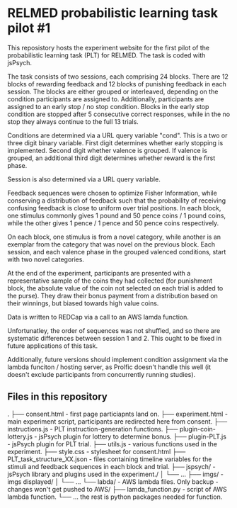 # RELMED probabilistic learning task pilot #1
This reposistory hosts the experiment website for the first pilot of the probabilistic learning task (PLT) for RELMED. The task is coded with jsPsych.

The task consists of two sessions, each comprising 24 blocks. There are 12 blocks of rewarding feedback and 12 blocks of punishing feedback in each session. The blocks are either grouped or interleaved, depending on the condition participants are assigned to. Additionally, participants are assigned to an early stop / no stop condition. Blocks in the early stop condition are stopped after 5 consecutive correct responses, while in the no stop they always continue to the full 13 trials.

Conditions are determined via a URL query variable "cond". This is a two or three digit binary variable. First digit determines whether early stopping is implemented. Second digit whether valence is grouped. If valence is grouped, an additional third digit determines whether reward is the first phase.

Session is also determined via a URL query variable.

Feedback sequences were chosen to optimize Fisher Information, while conserving a distribution of feedback such that the probability of receiving confusing feedback is close to uniform over trial positions. In each block, one stimulus commonly gives 1 pound and 50 pence coins / 1 pound coins, while the other gives 1 pence / 1 pence and 50 pence coins respectively.

On each block, one stimulus is from a novel category, while another is an exemplar from the category that was novel on the previous block. Each session, and each valence phase in the grouped valenced conditions, start with two novel categories.

At the end of the experiment, participants are presented with a representative sample of the coins they had collected (for punishment block, the absolute value of the coin not selected on each trial is added to the purse). They draw their bonus payment from a distribution based on their winnings, but biased towards high value coins.

Data is written to REDCap via a call to an AWS lamda function.

Unfortunatley, the order of sequences was not shuffled, and so there are systematic differences between session 1 and 2. This ought to be fixed in future applications of this task.

Additionally, future versions should implement condition assignment via the lambda funciton / hosting server, as Prolfic doesn't handle this well (it doesn't exclude participants from concurrently running studies).

## Files in this repository
.
├── consent.html - first page particiapnts land on.
├── experiment.html - main experiment script, participants are redirected here from consent.
├── instructions.js - PLT instruction-generation functions.
├── plugin-coin-lottery.js - jsPsych plugin for lottery to determine bonus.
├── plugin-PLT.js - jsPsych plugin for PLT trial.
├── utils.js - various functions used in the experiment.
├── style.css - stylesheet for consent.html
├── PLT_task_structure_XX.json - files containing timeline variables for the stimuli and feedback sequences in each block and trial.
├── jspsych/ - jsPsych library and plugins used in the experiment./
│   └── ...
├── imgs/ - imgs displayed/
│   └── ...
└── labda/ - AWS lambda files. Only backup - changes won't get pushed to AWS/
    ├── lamda_function.py - script of AWS lambda function.
    └── ... the rest is python packages needed for function.
